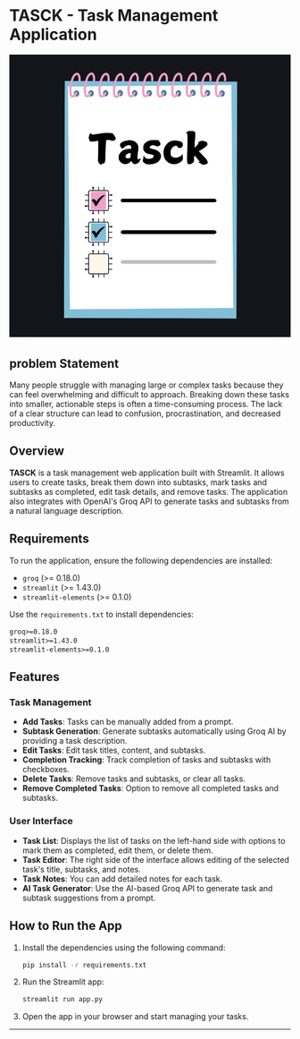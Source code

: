 # TASCK - Task Management Application

![text](https://github.com/samuraitan04/tasck/blob/main/logo.png?raw=true)

## problem Statement

  Many people struggle with managing large or complex tasks because they can feel overwhelming and difficult to approach. Breaking down these tasks into smaller, actionable steps is often a time-consuming process. The lack of a clear structure can lead to confusion, procrastination, and decreased productivity.  

## Overview

**TASCK** is a task management web application built with Streamlit. It allows users to create tasks, break them down into subtasks, mark tasks and subtasks as completed, edit task details, and remove tasks. The application also integrates with OpenAI's Groq API to generate tasks and subtasks from a natural language description.

## Requirements

To run the application, ensure the following dependencies are installed:
- `groq` (>= 0.18.0)
- `streamlit` (>= 1.43.0)
- `streamlit-elements` (>= 0.1.0)

Use the `requirements.txt` to install dependencies:
```text
groq>=0.18.0
streamlit>=1.43.0
streamlit-elements>=0.1.0
```

## Features

### Task Management
- **Add Tasks**: Tasks can be manually added from a prompt.
- **Subtask Generation**: Generate subtasks automatically using Groq AI by providing a task description.
- **Edit Tasks**: Edit task titles, content, and subtasks.
- **Completion Tracking**: Track completion of tasks and subtasks with checkboxes.
- **Delete Tasks**: Remove tasks and subtasks, or clear all tasks.
- **Remove Completed Tasks**: Option to remove all completed tasks and subtasks.

### User Interface

- **Task List**: Displays the list of tasks on the left-hand side with options to mark them as completed, edit them, or delete them.
- **Task Editor**: The right side of the interface allows editing of the selected task's title, subtasks, and notes.
- **Task Notes**: You can add detailed notes for each task.
- **AI Task Generator**: Use the AI-based Groq API to generate task and subtask suggestions from a prompt.


## How to Run the App

1. Install the dependencies using the following command:
   ```bash
   pip install -r requirements.txt
   ```
   
2. Run the Streamlit app:
   ```bash
   streamlit run app.py
   ```
   
3. Open the app in your browser and start managing your tasks.

---
